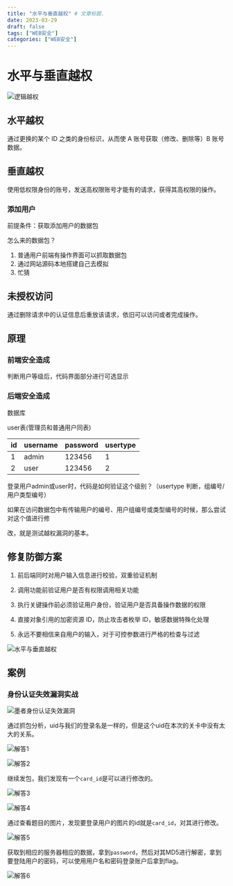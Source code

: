 ```yaml
---
title: "水平与垂直越权" # 文章标题.
date: 2023-03-29
draft: false
tags: ["WEB安全"]
categories: ["WEB安全"]
---
```


# 水平与垂直越权

![逻辑越权](./逻辑越权.png)

## 水平越权

通过更换的某个 ID 之类的身份标识，从而使 A 账号获取（修改、删除等）B 账号数据。

## 垂直越权

使用低权限身份的账号，发送高权限账号才能有的请求，获得其高权限的操作。

### 添加用户

前提条件：获取添加用户的数据包

怎么来的数据包？

1. 普通用户前端有操作界面可以抓取数据包
2. 通过网站源码本地搭建自己去模拟
3. 忙猜

## 未授权访问

通过删除请求中的认证信息后重放该请求，依旧可以访问或者完成操作。

## 原理

### 前端安全造成

判断用户等级后，代码界面部分进行可选显示

### 后端安全造成

数据库

user表(管理员和普通用户同表)

| id   | username | password | usertype |
| ---- | -------- | -------- | -------- |
| 1    | admin    | 123456   | 1        |
| 2    | user     | 123456   | 2        |

登录用户admin或user时，代码是如何验证这个级别？（usertype 判断，组编号/用户类型编号）

如果在访问数据包中有传输用户的编号、用户组编号或类型编号的时候，那么尝试对这个值进行修

改，就是测试越权漏洞的基本。

## 修复防御方案

1. 前后端同时对用户输入信息进行校验，双重验证机制

2. 调用功能前验证用户是否有权限调用相关功能

3. 执行关键操作前必须验证用户身份，验证用户是否具备操作数据的权限

4. 直接对象引用的加密资源 ID，防止攻击者枚举 ID，敏感数据特殊化处理

5. 永远不要相信来自用户的输入，对于可控参数进行严格的检查与过滤

![水平与垂直越权](./水平与垂直越权.jpg)

## 案例

### 身份认证失效漏洞实战

![墨者身份认证失效漏洞](./墨者身份认证失效漏洞.png)

通过抓包分析，uid与我们的登录名是一样的，但是这个uid在本次的关卡中没有太大的关系。

![解答1](./解答1.png)

![解答2](./解答2.png)

继续发包，我们发现有一个`card_id`是可以进行修改的。

![解答3](./解答3.png)

![解答4](./解答4.png)

通过查看题目的图片，发现要登录用户的图片的id就是`card_id`，对其进行修改。

![解答5](./解答5.png)

获取到相应的服务器相应的数据，拿到`password`，然后对其MD5进行解密，拿到要登陆用户的密码，可以使用用户名和密码登录账户后拿到flag。

![解答6](./解答6.png)

